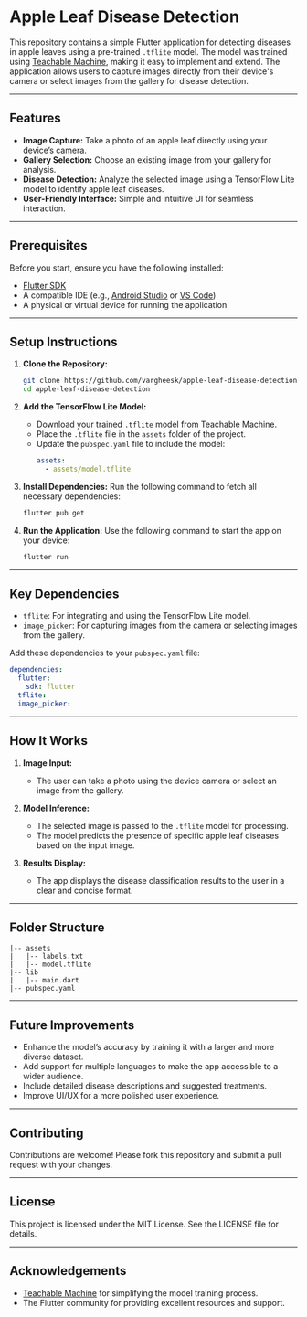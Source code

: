 # Apple Leaf Disease Detection

This repository contains a simple Flutter application for detecting diseases in apple leaves using a pre-trained `.tflite` model. The model was trained using [Teachable Machine](https://teachablemachine.withgoogle.com/), making it easy to implement and extend. The application allows users to capture images directly from their device's camera or select images from the gallery for disease detection.

---

## Features

- **Image Capture:** Take a photo of an apple leaf directly using your device’s camera.
- **Gallery Selection:** Choose an existing image from your gallery for analysis.
- **Disease Detection:** Analyze the selected image using a TensorFlow Lite model to identify apple leaf diseases.
- **User-Friendly Interface:** Simple and intuitive UI for seamless interaction.

---

## Prerequisites

Before you start, ensure you have the following installed:

- [Flutter SDK](https://flutter.dev/docs/get-started/install)
- A compatible IDE (e.g., [Android Studio](https://developer.android.com/studio) or [VS Code](https://code.visualstudio.com/))
- A physical or virtual device for running the application

---

## Setup Instructions

1. **Clone the Repository:**
   ```bash
   git clone https://github.com/vargheesk/apple-leaf-disease-detection.git
   cd apple-leaf-disease-detection
   ```

2. **Add the TensorFlow Lite Model:**
   - Download your trained `.tflite` model from Teachable Machine.
   - Place the `.tflite` file in the `assets` folder of the project.
   - Update the `pubspec.yaml` file to include the model:
     ```yaml
     assets:
       - assets/model.tflite
     ```

3. **Install Dependencies:**
   Run the following command to fetch all necessary dependencies:
   ```bash
   flutter pub get
   ```

4. **Run the Application:**
   Use the following command to start the app on your device:
   ```bash
   flutter run
   ```

---

## Key Dependencies

- `tflite`: For integrating and using the TensorFlow Lite model.
- `image_picker`: For capturing images from the camera or selecting images from the gallery.

Add these dependencies to your `pubspec.yaml` file:
```yaml
dependencies:
  flutter:
    sdk: flutter
  tflite:
  image_picker:
```

---

## How It Works

1. **Image Input:**
   - The user can take a photo using the device camera or select an image from the gallery.

2. **Model Inference:**
   - The selected image is passed to the `.tflite` model for processing.
   - The model predicts the presence of specific apple leaf diseases based on the input image.

3. **Results Display:**
   - The app displays the disease classification results to the user in a clear and concise format.

---

## Folder Structure

```
|-- assets
|   |-- labels.txt
|   |-- model.tflite
|-- lib
|   |-- main.dart
|-- pubspec.yaml
```

---

## Future Improvements

- Enhance the model’s accuracy by training it with a larger and more diverse dataset.
- Add support for multiple languages to make the app accessible to a wider audience.
- Include detailed disease descriptions and suggested treatments.
- Improve UI/UX for a more polished user experience.

---

## Contributing

Contributions are welcome! Please fork this repository and submit a pull request with your changes.

---

## License

This project is licensed under the MIT License. See the LICENSE file for details.

---

## Acknowledgements

- [Teachable Machine](https://teachablemachine.withgoogle.com/) for simplifying the model training process.
- The Flutter community for providing excellent resources and support.

